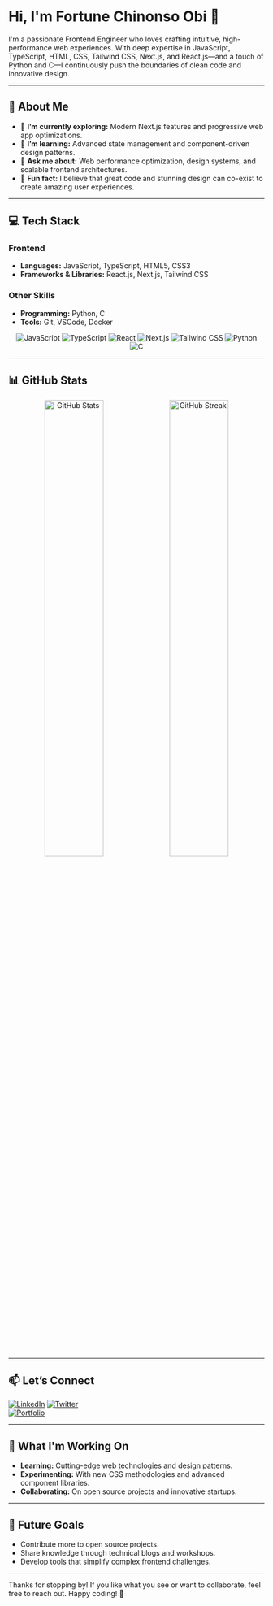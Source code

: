

# Hi, I'm **Fortune Chinonso Obi** 👋

I'm a passionate Frontend Engineer who loves crafting intuitive, high-performance web experiences. With deep expertise in JavaScript, TypeScript, HTML, CSS, Tailwind CSS, Next.js, and React.js—and a touch of Python and C—I continuously push the boundaries of clean code and innovative design.

---

## 🚀 About Me

- 🔭 **I’m currently exploring:** Modern Next.js features and progressive web app optimizations.
- 🌱 **I’m learning:** Advanced state management and component-driven design patterns.
- 💬 **Ask me about:** Web performance optimization, design systems, and scalable frontend architectures.
- 🤝 **Fun fact:** I believe that great code and stunning design can co-exist to create amazing user experiences.

---

## 💻 Tech Stack

### Frontend
- **Languages:** JavaScript, TypeScript, HTML5, CSS3
- **Frameworks & Libraries:** React.js, Next.js, Tailwind CSS

### Other Skills
- **Programming:** Python, C
- **Tools:** Git, VSCode, Docker

<div align="center">
  <img src="https://img.shields.io/badge/-JavaScript-F7DF1E?style=flat&logo=javascript&logoColor=black" alt="JavaScript" />
  <img src="https://img.shields.io/badge/-TypeScript-3178C6?style=flat&logo=typescript&logoColor=white" alt="TypeScript" />
  <img src="https://img.shields.io/badge/-React-61DAFB?style=flat&logo=react&logoColor=black" alt="React" />
  <img src="https://img.shields.io/badge/-Next.js-000000?style=flat&logo=next.js&logoColor=white" alt="Next.js" />
  <img src="https://img.shields.io/badge/-Tailwind%20CSS-38B2AC?style=flat&logo=tailwind-css&logoColor=white" alt="Tailwind CSS" />
  <img src="https://img.shields.io/badge/-Python-3776AB?style=flat&logo=python&logoColor=white" alt="Python" />
  <img src="https://img.shields.io/badge/-C-A8B9CC?style=flat&logo=c&logoColor=black" alt="C" />
</div>

---



## 📊 GitHub Stats

<p align="center">
  <img src="https://github-readme-stats.vercel.app/api?username=DarlingtonDev&show_icons=true&theme=radical" width="48%" alt="GitHub Stats" />
  <img src="https://github-readme-streak-stats.herokuapp.com/?user=DarlingtonDev&theme=radical" width="48%" alt="GitHub Streak" />
</p>

---

## 📫 Let’s Connect

[![LinkedIn](https://img.shields.io/badge/-LinkedIn-0A66C2?style=flat&logo=linkedin&logoColor=white)](https://linkedin.com/in/fortune-obi-278aa3314) 
[![Twitter](https://img.shields.io/badge/-Twitter-1DA1F2?style=flat&logo=twitter&logoColor=white)](https://x.com/darlington_dev?s=21)  
[![Portfolio](https://img.shields.io/badge/-Portfolio-4CAF50?style=flat&logo=google-chrome&logoColor=white)](https://fortuneobi.com)

---

## 🎯 What I'm Working On

- **Learning:** Cutting-edge web technologies and design patterns.
- **Experimenting:** With new CSS methodologies and advanced component libraries.
- **Collaborating:** On open source projects and innovative startups.

---

## 🚀 Future Goals

- Contribute more to open source projects.
- Share knowledge through technical blogs and workshops.
- Develop tools that simplify complex frontend challenges.

---

Thanks for stopping by! If you like what you see or want to collaborate, feel free to reach out. Happy coding! 🎉
